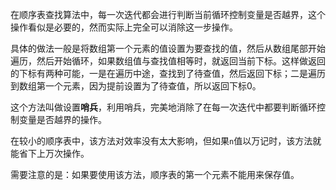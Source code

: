 在顺序表查找算法中，每一次迭代都会进行判断当前循环控制变量是否越界，这个操作看似是必要的，然而实际上完全可以消除这一步操作。

具体的做法一般是将数组第一个元素的值设置为要查找的值，然后从数组尾部开始遍历，然后开始循环，如果数组值与查找值相等时，就返回当前下标。这样做返回的下标有两种可能，一是在遍历中途，查找到了待查值，然后返回下标；二是遍历到数组第一个元素，因为提前设置为了待查值，所以返回下标0。

这个方法叫做设置**哨兵**，利用哨兵，完美地消除了在每一次迭代中都要判断循环控制变量是否越界的操作。

在较小的顺序表中，该方法对效率没有太大影响，但如果`n`值以万记时，该方法就能省下上万次操作。

需要注意的是：如果要使用该方法，顺序表的第一个元素不能用来保存值。
